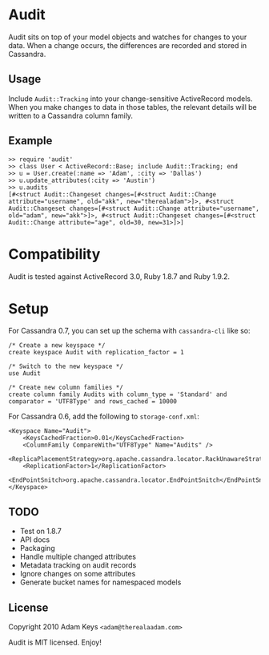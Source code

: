# Audit

Audit sits on top of your model objects and watches for changes to your data. When a change occurs, the differences are recorded and stored in Cassandra.

## Usage

Include `Audit::Tracking` into your change-sensitive ActiveRecord models. When you make changes to data in those tables, the relevant details will be written to a Cassandra column family.

## Example

    >> require 'audit'
    >> class User < ActiveRecord::Base; include Audit::Tracking; end
    >> u = User.create(:name => 'Adam', :city => 'Dallas')
    >> u.update_attributes(:city => 'Austin')
    >> u.audits
    [#<struct Audit::Changeset changes=[#<struct Audit::Change attribute="username", old="akk", new="therealadam">]>, #<struct Audit::Changeset changes=[#<struct Audit::Change attribute="username", old="adam", new="akk">]>, #<struct Audit::Changeset changes=[#<struct Audit::Change attribute="age", old=30, new=31>]>]

# Compatibility

Audit is tested against ActiveRecord 3.0, Ruby 1.8.7 and Ruby 1.9.2.

# Setup

For Cassandra 0.7, you can set up the schema with `cassandra-cli` like so:

    /* Create a new keyspace */
    create keyspace Audit with replication_factor = 1

    /* Switch to the new keyspace */
    use Audit

    /* Create new column families */
    create column family Audits with column_type = 'Standard' and comparator = 'UTF8Type' and rows_cached = 10000

For Cassandra 0.6, add the following to `storage-conf.xml`:

    <Keyspace Name="Audit">
        <KeysCachedFraction>0.01</KeysCachedFraction>
        <ColumnFamily CompareWith="UTF8Type" Name="Audits" />
        <ReplicaPlacementStrategy>org.apache.cassandra.locator.RackUnawareStrategy</ReplicaPlacementStrategy>
        <ReplicationFactor>1</ReplicationFactor>
        <EndPointSnitch>org.apache.cassandra.locator.EndPointSnitch</EndPointSnitch>
    </Keyspace>

## TODO

- Test on 1.8.7
- API docs
- Packaging
- Handle multiple changed attributes
- Metadata tracking on audit records
- Ignore changes on some attributes
- Generate bucket names for namespaced models

## License

Copyright 2010 Adam Keys `<adam@therealaadam.com>`

Audit is MIT licensed. Enjoy!
